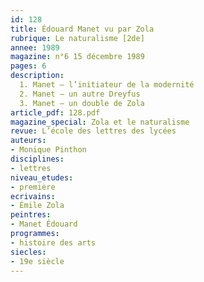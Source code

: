 ```yaml
---
id: 128
title: Édouard Manet vu par Zola
rubrique: Le naturalisme [2de]
annee: 1989
magazine: n°6 15 décembre 1989
pages: 6
description: 
  1. Manet – l’initiateur de la modernité
  2. Manet – un autre Dreyfus
  3. Manet – un double de Zola
article_pdf: 128.pdf
magazine_special: Zola et le naturalisme
revue: L’école des lettres des lycées
auteurs:
- Monique Pinthon
disciplines:
- lettres
niveau_etudes:
- première
ecrivains:
- Émile Zola
peintres:
- Manet Édouard
programmes:
- histoire des arts
siecles:
- 19e siècle
---
```


